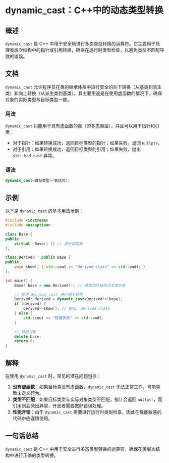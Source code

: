 <!--
Meta Description: # dynamic_cast：C++中的动态类型转换 ## 概述 `dynamic_cast` 是 C++ 中用于安全地进行多态类型转换的运算符。它主要用于处理类层次结构中的指针或引用转换，确保在运行时类型检查，以避免类型不匹配导致的错误。 ## 文档 `dynamic_cast` 允许程序员在类的...
Meta Keywords: dynamic_cast, derived, base, std, class
-->

# dynamic_cast：C++中的动态类型转换

## 概述
`dynamic_cast` 是 C++ 中用于安全地进行多态类型转换的运算符。它主要用于处理类层次结构中的指针或引用转换，确保在运行时类型检查，以避免类型不匹配导致的错误。

## 文档
`dynamic_cast` 允许程序员在类的继承体系中进行安全的向下转换（从基类到派生类）和向上转换（从派生类到基类）。其主要用途是在使用虚函数的情况下，确保对象的实际类型与目标类型一致。

### 用法
`dynamic_cast` 只能用于具有虚函数的类（即多态类型），并且可以用于指针和引用：

- 对于指针：如果转换成功，返回目标类型的指针；如果失败，返回 `nullptr`。
- 对于引用：如果转换成功，返回目标类型的引用；如果失败，抛出 `std::bad_cast` 异常。

### 语法
```cpp
dynamic_cast<目标类型>(表达式);
```

## 示例
以下是 `dynamic_cast` 的基本用法示例：

```cpp
#include <iostream>
#include <exception>

class Base {
public:
    virtual ~Base() {} // 虚析构函数
};

class Derived : public Base {
public:
    void show() { std::cout << "Derived class" << std::endl; }
};

int main() {
    Base* base = new Derived(); // 基类指针指向派生类对象

    // 使用 dynamic_cast 进行向下转换
    Derived* derived = dynamic_cast<Derived*>(base);
    if (derived) {
        derived->show(); // 输出: Derived class
    } else {
        std::cout << "转换失败" << std::endl;
    }

    // 销毁对象
    delete base;
    return 0;
}
```

## 解释
在使用 `dynamic_cast` 时，常见的潜在问题包括：

1. **没有虚函数**：如果目标类没有虚函数，`dynamic_cast` 无法正常工作，可能导致未定义行为。
2. **类型不匹配**：如果目标类型与实际对象类型不匹配，指针会返回 `nullptr`，而引用则会抛出异常，开发者需要做好错误处理。
3. **性能开销**：由于 `dynamic_cast` 需要进行运行时类型检查，因此在性能敏感的代码中应谨慎使用。

## 一句话总结
`dynamic_cast` 是 C++ 中用于安全进行多态类型转换的运算符，确保在类层次结构中进行正确的类型转换。